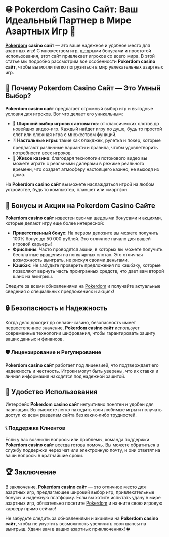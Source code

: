 # 🌐 Pokerdom Casino Сайт: Ваш Идеальный Партнер в Мире Азартных Игр 🎲

[**Pokerdom**](https://brandplay.link/4k77v2yx) **casino сайт** — это ваше надежное и удобное место для азартных игр! С множеством игр, щедрыми бонусами и простотой использования, этот сайт привлекает игроков со всего мира. В этой статье мы подробно рассмотрим все особенности **Pokerdom casino сайт**, чтобы вы могли легко погрузиться в мир увлекательных азартных игр.

## 🌟 Почему Pokerdom Casino Сайт — Это Умный Выбор?

**Pokerdom casino сайт** предлагает огромный выбор игр и выгодные условия для игроков. Вот что делает его уникальным:

- 🎰 **Широкий выбор игровых автоматов**: от классических слотов до новейших видео-игр. Каждый найдет игру по душе, будь то простой слот или сложная игра с множеством функций.
- 🃏 **Настольные игры**: такие как блэкджек, рулетка и покер, которые предлагают различные варианты и правила, чтобы удовлетворить потребности всех игроков.
- 🎥 **Живое казино**: благодаря технологии потокового видео вы можете играть с реальными дилерами в режиме реального времени, что создает атмосферу настоящего казино, не выходя из дома.

На **Pokerdom casino сайт** вы можете наслаждаться игрой на любом устройстве, будь то компьютер, планшет или смартфон.

## 🎉 Бонусы и Акции на Pokerdom Casino Сайте

**Pokerdom casino сайт** известен своими щедрыми бонусами и акциями, которые делают игру еще более интересной:

- **Приветственный бонус**: На первом депозите вы можете получить 100% бонус до 50 000 рублей. Это отличное начало для вашей игровой карьеры!
- **Фриспины**: Часто проводятся акции, в которых вы можете получить бесплатные вращения на популярных слотах. Это отличная возможность выиграть, не рискуя своими деньгами.
- **Кэшбэк**: Не забудьте проверить предложения по кэшбэку, которые позволяют вернуть часть проигранных средств, что дает вам второй шанс на выигрыш.

Следите за всеми обновлениями на [Pokerdom](https://brandplay.link/4k77v2yx) и получайте актуальные сведения о специальных предложениях и акциях!

## 🔒 Безопасность и Надежность

Когда дело доходит до онлайн-казино, безопасность имеет первостепенное значение. **Pokerdom casino сайт** использует современные технологии шифрования, чтобы гарантировать защиту ваших данных и финансов.

### 🛡️ Лицензирование и Регулирование

**Pokerdom casino сайт** работает под лицензией, что подтверждает его надежность и честность. Игроки могут быть уверены, что их ставки и личная информация находятся под надежной защитой.

## 📱 Удобство Использования

Интерфейс **Pokerdom casino сайт** интуитивно понятен и удобен для навигации. Вы сможете легко находить свои любимые игры и получать доступ ко всем разделам сайта без каких-либо трудностей.

### 📞 Поддержка Клиентов

Если у вас возникли вопросы или проблемы, команда поддержки **Pokerdom casino сайт** всегда готова помочь. Вы можете обратиться в службу поддержки через чат или электронную почту, и они ответят на ваши вопросы в кратчайшие сроки.

## 🏆 Заключение

В заключение, **Pokerdom casino сайт** — это отличное место для азартных игр, предлагающее широкий выбор игр, привлекательные бонусы и надежную платформу. Если вы хотите испытать удачу в мире азартных игр, обязательно посетите [Pokerdom](https://brandplay.link/4k77v2yx) и начните свою игровую карьеру прямо сейчас!

Не забудьте следить за обновлениями и акциями на **Pokerdom casino сайт**, чтобы не упустить возможность увеличить свои шансы на выигрыш. Удачи вам в ваших азартных приключениях! 🍀

